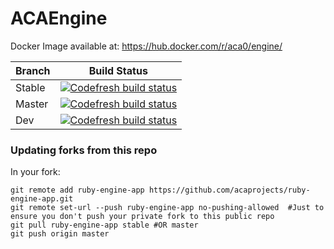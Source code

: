 # ACAEngine

Docker Image available at: https://hub.docker.com/r/aca0/engine/

Branch | Build Status
--- | ---
Stable | [![Codefresh build status]( https://g.codefresh.io/api/badges/build?repoOwner=acaprojects&repoName=ruby-engine-app&branch=stable&pipelineName=engine&accountName=wille&type=cf-2)]( https://g.codefresh.io/repositories/acaprojects/ruby-engine-app/builds?filter=trigger:build;branch:stable;service:59ad40b29a3c76000121aa42~engine)
Master | [![Codefresh build status]( https://g.codefresh.io/api/badges/build?repoOwner=acaprojects&repoName=ruby-engine-app&branch=master&pipelineName=engine&accountName=wille&type=cf-2)]( https://g.codefresh.io/repositories/acaprojects/ruby-engine-app/builds?filter=trigger:build;branch:master;service:59ad40b29a3c76000121aa42~engine)
Dev | [![Codefresh build status]( https://g.codefresh.io/api/badges/build?repoOwner=acaprojects&repoName=ruby-engine-app&branch=dev&pipelineName=engine&accountName=wille&type=cf-2)]( https://g.codefresh.io/repositories/acaprojects/ruby-engine-app/builds?filter=trigger:build;branch:dev;service:59ad40b29a3c76000121aa42~engine)


### Updating forks from this repo ###
In your fork:
```
git remote add ruby-engine-app https://github.com/acaprojects/ruby-engine-app.git
git remote set-url --push ruby-engine-app no-pushing-allowed  #Just to ensure you don't push your private fork to this public repo
git pull ruby-engine-app stable #OR master
git push origin master
```
 
